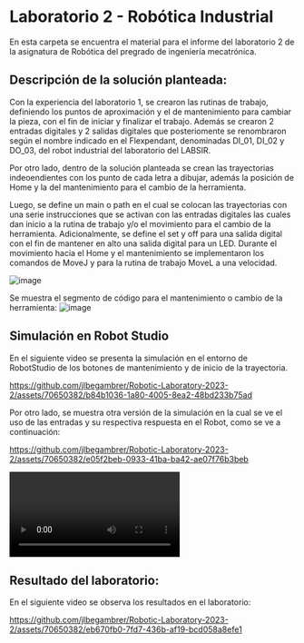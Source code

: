# Laboratorio 2 - Robótica Industrial
En esta carpeta se encuentra el material para el informe del laboratorio 2 de la asignatura de Robótica del pregrado de ingeniería mecatrónica.
## Descripción de la solución planteada:
Con la experiencia del laboratorio 1, se crearon las rutinas de trabajo, definiendo los puntos de aproximación y el de mantenimiento para cambiar la pieza, con el fin de iniciar y finalizar el trabajo.
Además se crearon 2 entradas digitales y 2 salidas digitales que posteriomente se renombraron según el nombre indicado en el Flexpendant, denominadas DI_01, DI_02 y DO_03, del robot industrial del laboratorio del LABSIR.


Por otro lado, dentro de la solución planteada se crean las trayectorias indeoendientes con los punto de cada letra a dibujar, además la posición de Home y la del mantenimiento para el cambio de la herramienta.

Luego, se define un main  o path en el cual se colocan las trayectorias con una serie instrucciones que se activan con las entradas digitales las cuales dan inicio a la rutina de trabajo y/o el movimiento para el cambio de la herramienta.
Adicionalmente, se define  el set y off para una salida digital con el fin de mantener en alto una salida digital para un LED. Durante el movimiento hacia el  Home y  el mantenimiento se implementaron los comandos de MoveJ y para la rutina de trabajo MoveL a una velocidad.

![image](https://github.com/jlbegambrer/Robotic-Laboratory-2023-2/assets/70650382/47c19c53-1003-4273-966b-d9c16a33a786)

Se muestra el segmento de código para el mantenimiento o cambio de la herramienta:
![image](https://github.com/jlbegambrer/Robotic-Laboratory-2023-2/assets/70650382/ee5cb00d-11d9-451b-8072-d5c69b2b0abe)

## Simulación en Robot Studio

En el siguiente video se presenta la simulación en el entorno de RobotStudio de los botones de mantenimiento y de inicio de la trayectoria.


https://github.com/jlbegambrer/Robotic-Laboratory-2023-2/assets/70650382/b84b1036-1a80-4005-8ea2-48bd233b75ad

Por otro lado, se muestra otra versión de la simulación en la cual se ve el uso de las entradas  y su respectiva respuesta en el Robot, como se ve a continuación:



https://github.com/jlbegambrer/Robotic-Laboratory-2023-2/assets/70650382/e05f2beb-0933-41ba-ba42-ae07f76b3beb



<video src="Archivos%20Multimedia/Simulaci%C3%B3n%20Robot%20StudioFrag1/Simulaci%C3%B3n%20Robot%20StudioFrag1.mp4" controls title="Video Simulación"></video>


## Resultado del laboratorio:
En el siguiente video se observa los resultados en el laboratorio:



https://github.com/jlbegambrer/Robotic-Laboratory-2023-2/assets/70650382/eb670fb0-7fd7-436b-af19-bcd058a8efe1





